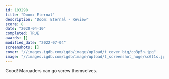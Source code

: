 ```yaml
---
id: 103298
title: "Doom: Eternal"
description: "Doom: Eternal - Review"
score: 8
date: "2020-04-10"
completed: TRUE
awards: []
modified_date: "2022-07-04"
screenshots: []
cover: "//images.igdb.com/igdb/image/upload/t_cover_big/co3p5n.jpg"
image: "//images.igdb.com/igdb/image/upload/t_screenshot_huge/sc6t1s.jpg"
---
```

Good! Maruaders can go screw themselves.